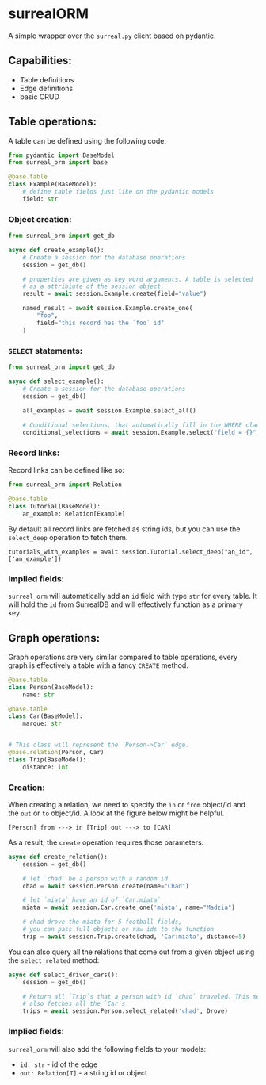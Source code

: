 # surrealORM

A simple wrapper over the `surreal.py` client based on pydantic.


## Capabilities:

- Table definitions
- Edge definitions
- basic CRUD

## Table operations:

A table can be defined using the following code:

```python
from pydantic import BaseModel
from surreal_orm import base 

@base.table 
class Example(BaseModel):
    # define table fields just like on the pydantic models
    field: str
```

### Object creation:

```python
from surreal_orm import get_db

async def create_example():
    # Create a session for the database operations
    session = get_db()

    # properties are given as key word arguments. A table is selected 
    # as a attribiute of the session object.
    result = await session.Example.create(field="value")

    named_result = await session.Example.create_one(
        "foo", 
        field="this record has the `foo` id"
    )
```

### `SELECT` statements:

```python
from surreal_orm import get_db

async def select_example():
    # Create a session for the database operations
    session = get_db()

    all_examples = await session.Example.select_all()
    
    # Conditional selections, that automatically fill in the WHERE clause
    conditional_selections = await session.Example.select("field = {}", ("foo"))
```

### Record links:

Record links can be defined like so:

```python
from surreal_orm import Relation

@base.table
class Tutorial(BaseModel):
    an_example: Relation[Example]

```

By default all record links are fetched as string ids, but you can use the 
`select_deep` operation to fetch them.

```
tutorials_with_examples = await session.Tutorial.select_deep("an_id", ['an_example'])
```

### Implied fields:

`surreal_orm` will automatically add an `id` field with type `str` for every 
table. It will hold the `id` from SurrealDB and will effectively function as a 
primary key.

## Graph operations:

Graph operations are very similar compared to table operations, every graph 
is effectively a table with a fancy `CREATE` method.

```python
@base.table
class Person(BaseModel):
    name: str

@base.table
class Car(BaseModel):
    marque: str


# This class will represent the `Person->Car` edge.
@base.relation(Person, Car)
class Trip(BaseModel):
    distance: int

```

### Creation:

When creating a relation, we need to specify the `in` or `from` object/id and 
the `out` or `to` object/id. A look at the figure below might be helpful.

```
[Person] from ---> in [Trip] out ---> to [CAR]
```

As a result, the `create` operation requires those parameters.

```python
async def create_relation():
    session = get_db()

    # let `chad` be a person with a random id
    chad = await session.Person.create(name="Chad")

    # let `miata` have an id of `Car:miata`
    miata = await session.Car.create_one('miata', name="Madzia")

    # chad drove the miata for 5 football fields, 
    # you can pass full objects or raw ids to the function
    trip = await session.Trip.create(chad, 'Car:miata', distance=5)
```

You can also query all the relations that come out from a given object using the
`select_related` method:

```python
async def select_driven_cars():
    session = get_db()

    # Return all `Trip`s that a person with id `chad` traveled. This method 
    # also fetches all the `Car`s 
    trips = await session.Person.select_related('chad', Drove)
```

### Implied fields:

`surreal_orm` will also add the following fields to your models:
- `id: str` - id of the edge
- `out: Relation[T]` - a string id or object  
